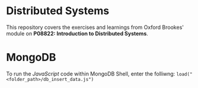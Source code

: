 # Distributed Systems
This repository covers the exercises and learnings from Oxford Brookes' module on **P08822: Introduction to Distributed Systems**.

# MongoDB
To run the *JavaScript* code within MongoDB Shell, enter the folliwng:
`load("<folder_path>/db_insert_data.js")`